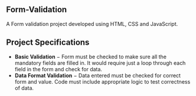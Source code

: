 ## Form-Validation

A Form validation project developed using HTML, CSS and JavaScript.

## Project Specifications

- **Basic Validation** − Form must be checked to make sure all the mandatory fields are filled in. It would require just a loop through each field in the form and check for data.
- **Data Format Validation** − Data entered must be checked for correct form and value. Code must include appropriate logic to test correctness of data.
